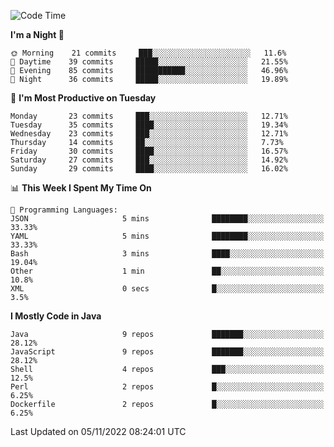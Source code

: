 <!--START_SECTION:waka-->
![Code Time](http://img.shields.io/badge/Code%20Time-1%2C265%20hrs%2051%20mins-blue)

**I'm a Night 🦉** 

```text
🌞 Morning    21 commits     ███░░░░░░░░░░░░░░░░░░░░░░   11.6% 
🌆 Daytime    39 commits     █████░░░░░░░░░░░░░░░░░░░░   21.55% 
🌃 Evening    85 commits     ███████████░░░░░░░░░░░░░░   46.96% 
🌙 Night      36 commits     █████░░░░░░░░░░░░░░░░░░░░   19.89%

```
📅 **I'm Most Productive on Tuesday** 

```text
Monday       23 commits     ███░░░░░░░░░░░░░░░░░░░░░░   12.71% 
Tuesday      35 commits     ████░░░░░░░░░░░░░░░░░░░░░   19.34% 
Wednesday    23 commits     ███░░░░░░░░░░░░░░░░░░░░░░   12.71% 
Thursday     14 commits     ██░░░░░░░░░░░░░░░░░░░░░░░   7.73% 
Friday       30 commits     ████░░░░░░░░░░░░░░░░░░░░░   16.57% 
Saturday     27 commits     ███░░░░░░░░░░░░░░░░░░░░░░   14.92% 
Sunday       29 commits     ████░░░░░░░░░░░░░░░░░░░░░   16.02%

```


📊 **This Week I Spent My Time On** 

```text
💬 Programming Languages: 
JSON                     5 mins              ████████░░░░░░░░░░░░░░░░░   33.33% 
YAML                     5 mins              ████████░░░░░░░░░░░░░░░░░   33.33% 
Bash                     3 mins              ████░░░░░░░░░░░░░░░░░░░░░   19.04% 
Other                    1 min               ██░░░░░░░░░░░░░░░░░░░░░░░   10.8% 
XML                      0 secs              █░░░░░░░░░░░░░░░░░░░░░░░░   3.5%

```

**I Mostly Code in Java** 

```text
Java                     9 repos             ███████░░░░░░░░░░░░░░░░░░   28.12% 
JavaScript               9 repos             ███████░░░░░░░░░░░░░░░░░░   28.12% 
Shell                    4 repos             ███░░░░░░░░░░░░░░░░░░░░░░   12.5% 
Perl                     2 repos             █░░░░░░░░░░░░░░░░░░░░░░░░   6.25% 
Dockerfile               2 repos             █░░░░░░░░░░░░░░░░░░░░░░░░   6.25%

```



 Last Updated on 05/11/2022 08:24:01 UTC
<!--END_SECTION:waka-->

